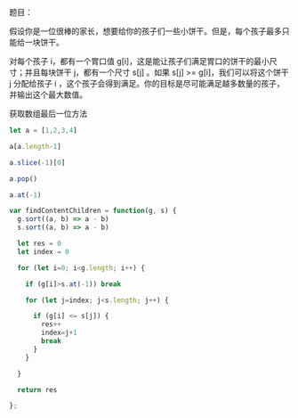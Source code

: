 题目：

假设你是一位很棒的家长，想要给你的孩子们一些小饼干。但是，每个孩子最多只能给一块饼干。

对每个孩子 i，都有一个胃口值 g[i]，这是能让孩子们满足胃口的饼干的最小尺寸；并且每块饼干 j，都有一个尺寸 s[j] 。如果 s[j] >= g[i]，我们可以将这个饼干 j 分配给孩子 i ，这个孩子会得到满足。你的目标是尽可能满足越多数量的孩子，并输出这个最大数值。


获取数组最后一位方法

```js
let a = [1,2,3,4]

a[a.length-1]

a.slice(-1)[0]

a.pop()

a.at(-1)
```

```js
var findContentChildren = function(g, s) {
  g.sort((a, b) => a - b)
  s.sort((a, b) => a - b)

  let res = 0
  let index = 0

  for (let i=0; i<g.length; i++) {

    if (g[i]>s.at(-1)) break

    for (let j=index; j<s.length; j++) {

      if (g[i] <= s[j]) {
        res++
        index=j+1
        break
      }
    }

  }

  return res

};
```